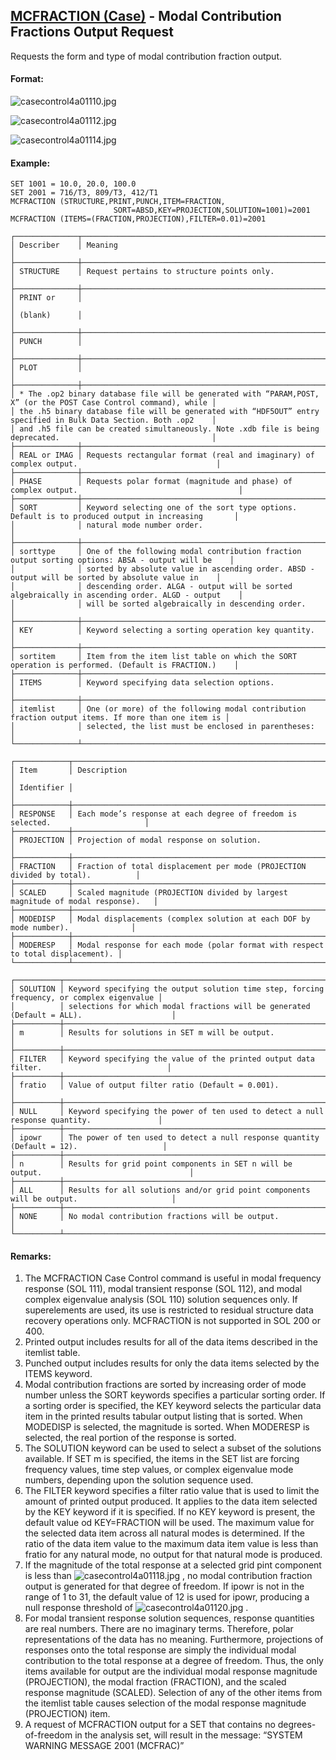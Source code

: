 ## [MCFRACTION (Case)](https://help.hexagonmi.com/bundle/MSC_Nastran_2022.4/page/Nastran_Combined_Book/qrg/casecontrol4a/TOC.MCFRACTION.Case.xhtml) - Modal Contribution Fractions Output Request

Requests the form and type of modal contribution fraction output.

#### Format:

![casecontrol4a01110.jpg](https://help-be.hexagonmi.com/bundle/MSC_Nastran_2022.4/page/Nastran_Combined_Book/qrg/casecontrol4a/../../../assets/casecontrol4a01110.jpg?_LANG=enus)  

![casecontrol4a01112.jpg](https://help-be.hexagonmi.com/bundle/MSC_Nastran_2022.4/page/Nastran_Combined_Book/qrg/casecontrol4a/../../../assets/casecontrol4a01112.jpg?_LANG=enus)  

![casecontrol4a01114.jpg](https://help-be.hexagonmi.com/bundle/MSC_Nastran_2022.4/page/Nastran_Combined_Book/qrg/casecontrol4a/../../../assets/casecontrol4a01114.jpg?_LANG=enus)

#### Example:

```nastran
SET 1001 = 10.0, 20.0, 100.0    
SET 2001 = 716/T3, 809/T3, 412/T1
MCFRACTION (STRUCTURE,PRINT,PUNCH,ITEM=FRACTION,
                       SORT=ABSD,KEY=PROJECTION,SOLUTION=1001)=2001
MCFRACTION (ITEMS=(FRACTION,PROJECTION),FILTER=0.01)=2001
```

```text
┌──────────────┬───────────────────────────────────────────────────────────────────────────────────────────────────┐
│ Describer    │ Meaning                                                                                           │
├──────────────┼───────────────────────────────────────────────────────────────────────────────────────────────────┤
│ STRUCTURE    │ Request pertains to structure points only.                                                        │
├──────────────┼───────────────────────────────────────────────────────────────────────────────────────────────────┤
│ PRINT or     │                                                                                                   │
│ (blank)      │                                                                                                   │
├──────────────┼───────────────────────────────────────────────────────────────────────────────────────────────────┤
│ PUNCH        │                                                                                                   │
├──────────────┼───────────────────────────────────────────────────────────────────────────────────────────────────┤
│ PLOT         │                                                                                                   │
├──────────────┼───────────────────────────────────────────────────────────────────────────────────────────────────┤
│ * The .op2 binary database file will be generated with “PARAM,POST, X” (or the POST Case Control command), while │
│ the .h5 binary database file will be generated with “HDF5OUT” entry specified in Bulk Data Section. Both .op2    │
│ and .h5 file can be created simultaneously. Note .xdb file is being deprecated.                                  │
├──────────────┼───────────────────────────────────────────────────────────────────────────────────────────────────┤
│ REAL or IMAG │ Requests rectangular format (real and imaginary) of complex output.                               │
├──────────────┼───────────────────────────────────────────────────────────────────────────────────────────────────┤
│ PHASE        │ Requests polar format (magnitude and phase) of complex output.                                    │
├──────────────┼───────────────────────────────────────────────────────────────────────────────────────────────────┤
│ SORT         │ Keyword selecting one of the sort type options. Default is to produced output in increasing       │
│              │ natural mode number order.                                                                        │
├──────────────┼───────────────────────────────────────────────────────────────────────────────────────────────────┤
│ sorttype     │ One of the following modal contribution fraction output sorting options: ABSA - output will be    │
│              │ sorted by absolute value in ascending order. ABSD - output will be sorted by absolute value in    │
│              │ descending order. ALGA - output will be sorted algebraically in ascending order. ALGD - output    │
│              │ will be sorted algebraically in descending order.                                                 │
├──────────────┼───────────────────────────────────────────────────────────────────────────────────────────────────┤
│ KEY          │ Keyword selecting a sorting operation key quantity.                                               │
├──────────────┼───────────────────────────────────────────────────────────────────────────────────────────────────┤
│ sortitem     │ Item from the item list table on which the SORT operation is performed. (Default is FRACTION.)    │
├──────────────┼───────────────────────────────────────────────────────────────────────────────────────────────────┤
│ ITEMS        │ Keyword specifying data selection options.                                                        │
├──────────────┼───────────────────────────────────────────────────────────────────────────────────────────────────┤
│ itemlist     │ One (or more) of the following modal contribution fraction output items. If more than one item is │
│              │ selected, the list must be enclosed in parentheses:                                               │
└──────────────┴───────────────────────────────────────────────────────────────────────────────────────────────────┘
```

```text
┌────────────┬─────────────────────────────────────────────────────────────────────────────────┐
│ Item       │ Description                                                                     │
│ Identifier │                                                                                 │
├────────────┼─────────────────────────────────────────────────────────────────────────────────┤
│ RESPONSE   │ Each mode’s response at each degree of freedom is selected.                     │
├────────────┼─────────────────────────────────────────────────────────────────────────────────┤
│ PROJECTION │ Projection of modal response on solution.                                       │
├────────────┼─────────────────────────────────────────────────────────────────────────────────┤
│ FRACTION   │ Fraction of total displacement per mode (PROJECTION divided by total).          │
├────────────┼─────────────────────────────────────────────────────────────────────────────────┤
│ SCALED     │ Scaled magnitude (PROJECTION divided by largest magnitude of modal response).   │
├────────────┼─────────────────────────────────────────────────────────────────────────────────┤
│ MODEDISP   │ Modal displacements (complex solution at each DOF by mode number).              │
├────────────┼─────────────────────────────────────────────────────────────────────────────────┤
│ MODERESP   │ Modal response for each mode (polar format with respect to total displacement). │
└────────────┴─────────────────────────────────────────────────────────────────────────────────┘
```

```text
┌──────────┬────────────────────────────────────────────────────────────────────────────────────────────┐
│ SOLUTION │ Keyword specifying the output solution time step, forcing frequency, or complex eigenvalue │
│          │ selections for which modal fractions will be generated (Default = ALL).                    │
├──────────┼────────────────────────────────────────────────────────────────────────────────────────────┤
│ m        │ Results for solutions in SET m will be output.                                             │
├──────────┼────────────────────────────────────────────────────────────────────────────────────────────┤
│ FILTER   │ Keyword specifying the value of the printed output data filter.                            │
├──────────┼────────────────────────────────────────────────────────────────────────────────────────────┤
│ fratio   │ Value of output filter ratio (Default = 0.001).                                            │
├──────────┼────────────────────────────────────────────────────────────────────────────────────────────┤
│ NULL     │ Keyword specifying the power of ten used to detect a null response quantity.               │
├──────────┼────────────────────────────────────────────────────────────────────────────────────────────┤
│ ipowr    │ The power of ten used to detect a null response quantity (Default = 12).                   │
├──────────┼────────────────────────────────────────────────────────────────────────────────────────────┤
│ n        │ Results for grid point components in SET n will be output.                                 │
├──────────┼────────────────────────────────────────────────────────────────────────────────────────────┤
│ ALL      │ Results for all solutions and/or grid point components will be output.                     │
├──────────┼────────────────────────────────────────────────────────────────────────────────────────────┤
│ NONE     │ No modal contribution fractions will be output.                                            │
└──────────┴────────────────────────────────────────────────────────────────────────────────────────────┘
```

#### Remarks:

1. The MCFRACTION Case Control command is useful in modal frequency response (SOL 111), modal transient response (SOL 112), and modal complex eigenvalue analysis (SOL 110) solution sequences only. If superelements are used, its use is restricted to residual structure data recovery operations only. MCFRACTION is not supported in SOL 200 or 400.
2. Printed output includes results for all of the data items described in the itemlist table.
3. Punched output includes results for only the data items selected by the ITEMS keyword.
4. Modal contribution fractions are sorted by increasing order of mode number unless the SORT keywords specifies a particular sorting order. If a sorting order is specified, the KEY keyword selects the particular data item in the printed results tabular output listing that is sorted. When MODEDISP is selected, the magnitude is sorted. When MODERESP is selected, the real portion of the response is sorted.
5. The SOLUTION keyword can be used to select a subset of the solutions available. If SET m is specified, the items in the SET list are forcing frequency values, time step values, or complex eigenvalue mode numbers, depending upon the solution sequence used.
6. The FILTER keyword specifies a filter ratio value that is used to limit the amount of printed output produced. It applies to the data item selected by the KEY keyword if it is specified. If no KEY keyword is present, the default value od KEY=FRACTION will be used. The maximum value for the selected data item across all natural modes is determined. If the ratio of the data item value to the maximum data item value is less than fratio for any natural mode, no output for that natural mode is produced.
7. If the magnitude of the total response at a selected grid pint component is less than  ![casecontrol4a01118.jpg](https://help-be.hexagonmi.com/bundle/MSC_Nastran_2022.4/page/Nastran_Combined_Book/qrg/casecontrol4a/../../../assets/casecontrol4a01118.jpg?_LANG=enus) , no modal contribution fraction output is generated for that degree of freedom. If ipowr is not in the range of 1 to 31, the default value of 12 is used for ipowr, producing a null response threshold of  ![casecontrol4a01120.jpg](https://help-be.hexagonmi.com/bundle/MSC_Nastran_2022.4/page/Nastran_Combined_Book/qrg/casecontrol4a/../../../assets/casecontrol4a01120.jpg?_LANG=enus) .
8. For modal transient response solution sequences, response quantities are real numbers. There are no imaginary terms. Therefore, polar representations of the data has no meaning. Furthermore, projections of responses onto the total response are simply the individual modal contribution to the total response at a degree of freedom. Thus, the only items available for output are the individual modal response magnitude (PROJECTION), the modal fraction (FRACTION), and the scaled response magnitude (SCALED). Selection of any of the other items from the itemlist table causes selection of the modal response magnitude (PROJECTION) item.
9. A request of MCFRACTION output for a SET that contains no degrees-of-freedom in the analysis set, will result in the message: “SYSTEM WARNING MESSAGE 2001 (MCFRAC)”
